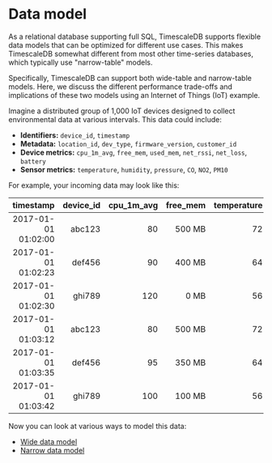 # Data model

As a relational database supporting full SQL, TimescaleDB supports flexible data
models that can be optimized for different use cases. This makes TimescaleDB
somewhat different from most other time-series databases, which typically use
"narrow-table" models.

Specifically, TimescaleDB can support both wide-table and narrow-table models.
Here, we discuss the different performance trade-offs and implications of these
two models using an Internet of Things (IoT) example.

Imagine a distributed group of 1,000 IoT devices designed to collect
environmental data at various intervals. This data could include:

- **Identifiers:** `device_id`, `timestamp`
- **Metadata:** `location_id`, `dev_type`, `firmware_version`, `customer_id`
- **Device metrics:** `cpu_1m_avg`, `free_mem`, `used_mem`, `net_rssi`, `net_loss`, `battery`
- **Sensor metrics:** `temperature`, `humidity`, `pressure`, `CO`, `NO2`, `PM10`

For example, your incoming data may look like this:

timestamp | device_id | cpu_1m_avg | free_mem | temperature | location_id | dev_type
---:|---:|---:|---:|---:|---:|---:
2017-01-01 01:02:00 | abc123 |  80 | 500&nbsp;MB | 72 | 335 | field
2017-01-01 01:02:23 | def456 |  90 | 400&nbsp;MB | 64 | 335 | roof
2017-01-01 01:02:30 | ghi789 | 120 |   0&nbsp;MB | 56 |  77 | roof
2017-01-01 01:03:12 | abc123 |  80 | 500&nbsp;MB | 72 | 335 | field
2017-01-01 01:03:35 | def456 |  95 | 350&nbsp;MB | 64 | 335 | roof
2017-01-01 01:03:42 | ghi789 | 100 | 100&nbsp;MB | 56 |  77 | roof


Now you can look at various ways to model this data:

- [Wide data model][wide-data-model]
- [Narrow data model][narrow-data-model]

[wide-data-model]: /overview/data-model-flexibility/wide-data-model/
[narrow-data-model]: /overview/data-model-flexibility/narrow-data-model/
